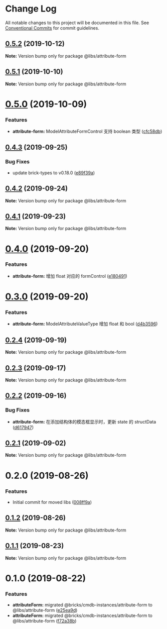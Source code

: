 # Change Log

All notable changes to this project will be documented in this file.
See [Conventional Commits](https://conventionalcommits.org) for commit guidelines.

## [0.5.2](https://git.easyops.local/anyclouds/next-libs/compare/@libs/attribute-form@0.5.1...@libs/attribute-form@0.5.2) (2019-10-12)

**Note:** Version bump only for package @libs/attribute-form

## [0.5.1](https://git.easyops.local/anyclouds/next-libs/compare/@libs/attribute-form@0.5.0...@libs/attribute-form@0.5.1) (2019-10-10)

**Note:** Version bump only for package @libs/attribute-form

# [0.5.0](https://git.easyops.local/anyclouds/next-libs/compare/@libs/attribute-form@0.4.3...@libs/attribute-form@0.5.0) (2019-10-09)

### Features

- **attribute-form:** ModelAttributeFormControl 支持 boolean 类型 ([cfc58db](https://git.easyops.local/anyclouds/next-libs/commits/cfc58db))

## [0.4.3](https://git.easyops.local/anyclouds/next-libs/compare/@libs/attribute-form@0.4.2...@libs/attribute-form@0.4.3) (2019-09-25)

### Bug Fixes

- update brick-types to v0.18.0 ([e89f39a](https://git.easyops.local/anyclouds/next-libs/commits/e89f39a))

## [0.4.2](https://git.easyops.local/anyclouds/next-libs/compare/@libs/attribute-form@0.4.1...@libs/attribute-form@0.4.2) (2019-09-24)

**Note:** Version bump only for package @libs/attribute-form

## [0.4.1](https://git.easyops.local/anyclouds/next-libs/compare/@libs/attribute-form@0.4.0...@libs/attribute-form@0.4.1) (2019-09-23)

**Note:** Version bump only for package @libs/attribute-form

# [0.4.0](https://git.easyops.local/anyclouds/next-libs/compare/@libs/attribute-form@0.3.0...@libs/attribute-form@0.4.0) (2019-09-20)

### Features

- **attribute-form:** 增加 float 对应的 formControl ([e180491](https://git.easyops.local/anyclouds/next-libs/commits/e180491))

# [0.3.0](https://git.easyops.local/anyclouds/next-libs/compare/@libs/attribute-form@0.2.4...@libs/attribute-form@0.3.0) (2019-09-20)

### Features

- **attribute-form:** ModelAttributeValueType 增加 float 和 bool ([d4b3596](https://git.easyops.local/anyclouds/next-libs/commits/d4b3596))

## [0.2.4](https://git.easyops.local/anyclouds/next-libs/compare/@libs/attribute-form@0.2.3...@libs/attribute-form@0.2.4) (2019-09-19)

**Note:** Version bump only for package @libs/attribute-form

## [0.2.3](https://git.easyops.local/anyclouds/next-libs/compare/@libs/attribute-form@0.2.2...@libs/attribute-form@0.2.3) (2019-09-17)

**Note:** Version bump only for package @libs/attribute-form

## [0.2.2](https://git.easyops.local/anyclouds/next-libs/compare/@libs/attribute-form@0.2.1...@libs/attribute-form@0.2.2) (2019-09-16)

### Bug Fixes

- **attribute-form:** 在添加结构体的模态框显示时，更新 state 的 structData ([d617947](https://git.easyops.local/anyclouds/next-libs/commits/d617947))

## [0.2.1](https://git.easyops.local/anyclouds/next-libs/compare/@libs/attribute-form@0.2.0...@libs/attribute-form@0.2.1) (2019-09-02)

**Note:** Version bump only for package @libs/attribute-form

# 0.2.0 (2019-08-26)

### Features

- Initial commit for moved libs ([008ff9a](https://git.easyops.local/anyclouds/brick-next/commits/008ff9a))

## [0.1.2](https://git.easyops.local/anyclouds/brick-next/compare/@libs/attribute-form@0.1.1...@libs/attribute-form@0.1.2) (2019-08-26)

**Note:** Version bump only for package @libs/attribute-form

## [0.1.1](https://git.easyops.local/anyclouds/brick-next/compare/@libs/attribute-form@0.1.0...@libs/attribute-form@0.1.1) (2019-08-23)

**Note:** Version bump only for package @libs/attribute-form

# 0.1.0 (2019-08-22)

### Features

- **attributeForm:** migrated @bricks/cmdb-instances/attribute-form to @libs/attribute-form ([e25ea9d](https://git.easyops.local/anyclouds/brick-next/commits/e25ea9d))
- **attributeForm:** migrated @bricks/cmdb-instances/attribute-form to @libs/attribute-form ([f72a38b](https://git.easyops.local/anyclouds/brick-next/commits/f72a38b))
